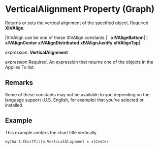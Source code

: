 
# VerticalAlignment Property (Graph)

Returns or sets the vertical alignment of the specified object. Required  **XlVAlign**.



|XlVAlign can be one of these XlVAlign constants.|
| **xlVAlignBottom**|
| **xlVAlignCenter** **xlVAlignDistributed** **xlVAlignJustify** **xlVAlignTop**|

 _expression_. **VerticalAlignment**

 _expression_ Required. An expression that returns one of the objects in the Applies To list.

## Remarks

Some of these constants may not be available to you depending on the language support (U.S. English, for example) that you've selected or installed.


## Example

This example centers the chart title vertically.


```
myChart.ChartTitle.VerticalAlignment = xlCenter
```

